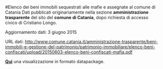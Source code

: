 #Elenco dei beni immobili sequestrati alle mafie e assegnate al comune di Catania
Dati pubblicati originariamente nella sezione **amministrazione trasparente** del sito del **comune di Catania**, dopo richiesta di accesso civico di Cristiano Longo.

Aggiornamento dati: 3 giugno 2015

URL dati: http://www.comune.catania.it/amministrazione-trasparente/beni-immobili-e-gestione-del-patrimonio/patrimonio-immobiliare/elenco-beni-confiscati/upload/20150603-elenco-beni-confiscati-mafia.pdf

**[Qui](http://data.okfn.org/tools/view?url=https%3A%2F%2Fraw.githubusercontent.com%2FSiciliaHub%2Fdati%2Fmaster%2Fbeni_immobili_confiscati_catania%2Fdatapackage.json)** una visualizzazione in formato datapackage.
